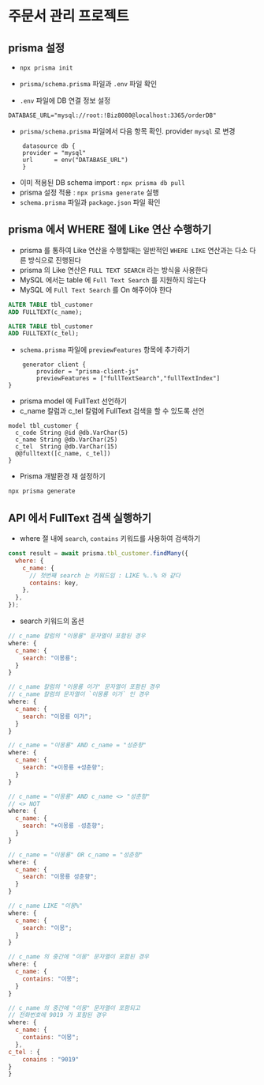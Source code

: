 # 주문서 관리 프로젝트

## prisma 설정

- `npx prisma init`
- `prisma/schema.prisma` 파일과 `.env` 파일 확인

- `.env` 파일에 DB 연결 정보 설정

```.env
DATABASE_URL="mysql://root:!Biz8080@localhost:3365/orderDB"
```

- `prisma/schema.prisma` 파일에서 다음 항목 확인. provider `mysql` 로 변경

```schema.prisma
    datasource db {
    provider = "mysql"
    url      = env("DATABASE_URL")
    }
```

- 이미 적용된 DB schema import : `npx prisma db pull`
- prisma 설정 적용 : `npx prisma generate` 실행
- `schema.prisma` 파일과 `package.json` 파일 확인

## prisma 에서 WHERE 절에 Like 연산 수행하기

- prisma 를 통하여 Like 연산을 수행할때는 일반적인 `WHERE LIKE` 연산과는 다소 다른 방식으로 진행된다
- prisma 의 Like 연산은 `FULL TEXT SEARCH` 라는 방식을 사용한다
- MySQL 에서는 table 에 `Full Text Search` 를 지원하지 않는다
- MySQL 에 `Full Text Search` 를 On 해주어야 한다

```sql
ALTER TABLE tbl_customer
ADD FULLTEXT(c_name);

ALTER TABLE tbl_customer
ADD FULLTEXT(c_tel);
```

- `schema.prisma` 파일에 `previewFeatures` 항목에 추가하기

```schema.prisma
    generator client {
        provider = "prisma-client-js"
        previewFeatures = ["fullTextSearch","fullTextIndex"]
}
```

- prisma model 에 FullText 선언하기
- c_name 칼럼과 c_tel 칼럼에 FullText 검색을 할 수 있도록 선언

```schema.prisma
model tbl_customer {
  c_code String @id @db.VarChar(5)
  c_name String @db.VarChar(25)
  c_tel  String @db.VarChar(15)
  @@fulltext([c_name, c_tel])
}
```

- Prisma 개발환경 재 설정하기

```bash
npx prisma generate
```

## API 에서 FullText 검색 실행하기

- where 절 내에 `search`, `contains` 키워드를 사용하여 검색하기

```js
const result = await prisma.tbl_customer.findMany({
  where: {
    c_name: {
      // 첫번째 search 는 키워드임 : LIKE %..% 와 같다
      contains: key,
    },
  },
});
```

- search 키워드의 옵션

```js
// c_name 칼럼의 "이몽룡" 문자열이 포함된 경우
where: {
  c_name: {
    search: "이몽룡";
  }
}

// c_name 칼럼의 "이몽룡 이가" 문자열이 포함된 경우
// c_name 칼럼의 문자열이 `이몽룡 이가` 인 경우
where: {
  c_name: {
    search: "이몽룡 이가";
  }
}

// c_name = "이몽룡" AND c_name = "성춘향"
where: {
  c_name: {
    search: "+이몽룡 +성춘향";
  }
}

// c_name = "이몽룡" AND c_name <> "성춘향"
// <> NOT
where: {
  c_name: {
    search: "+이몽룡 -성춘향";
  }
}

// c_name = "이몽룡" OR c_name = "성춘향"
where: {
  c_name: {
    search: "이몽룡 성춘향";
  }
}

// c_name LIKE "이몽%"
where: {
  c_name: {
    search: "이몽";
  }
}

// c_name 의 중간에 "이몽" 문자열이 포함된 경우
where: {
  c_name: {
    contains: "이몽";
  }
}

// c_name 의 중간에 "이몽" 문자열이 포함되고
// 전화번호에 9019 가 포함된 경우
where: {
  c_name: {
    contains: "이몽";
  },
c_tel : {
    conains : "9019"
}
}
```
